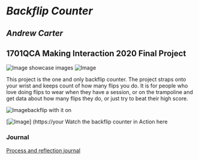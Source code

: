 # *Backflip Counter*
## *Andrew Carter* ##
## 1701QCA Making Interaction 2020 Final Project ##

<!--- When you have completed the template, submit the link to the GitHub Pages site for this repository as a link in Learning@Griffith. The link should be something like [https://qcainteractivemedia.github.io/1701QCA-Assessment3/](https://qcainteractivemedia.github.io/1701QCA-Assessment3/) where `qcainteractivemedia` is replaced with your GitHub username and `1701QCA-Assessment3` is replaced with whatever you called the repository this template is contained in when you set it up. You should NOT be submitting a link that begins with github.com/[your user name] as that is not the rendered version. See the instructions about creating GitHub pages to see how to get the link to the rendered page. --->

![Image](missingimage.png) showcase images
![Image](missingimage.png)

This project is the one and only backflip counter. The project straps onto your wrist and keeps count of how many flips you do. It is for people who love doing flips to wear when they have a session, or on the trampoline and get data about how many flips they do, or just try to beat their high score. 


![Image](missingimage.png)backflip with it on

[![Image](missingimage.png)]
(https://your Watch the backflip counter in Action here

### Journal ###
[Process and reflection journal](/journal/journal.md) 
